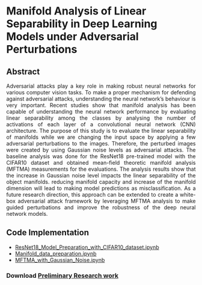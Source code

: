 # Manifold Analysis of Linear Separability in Deep Learning Models under Adversarial Perturbations

## Abstract

<p align="justify">
Adversarial attacks play a key role in making robust neural networks for various computer vision tasks. To make a proper mechanism for defending against adversarial attacks, understanding the neural network’s behaviour is very important. Recent studies show that manifold analysis has been capable of understanding the neural network performance by evaluating linear separability among the classes by analysing the number of activations of each layer of a convolutional neural network (CNN) architecture. The purpose of this study is to evaluate the linear separability of manifolds while we are changing the input space by applying a few adversarial perturbations to the images. Therefore, the perturbed images were created by using Gaussian noise levels as adversarial attacks. The baseline analysis was done for the ResNet18 pre-trained model with the CIFAR10 dataset and obtained mean-field theoretic manifold analysis (MFTMA) measurements for the evaluations. The analysis results show that the increase in Gaussian noise level impacts the linear separability of the object manifolds. reducing manifold capacity and increase of the manifold dimension will lead to making model predictions as misclassification. As a future research direction, this approach can be extended to create a white-box adversarial attack framework by leveraging MFTMA analysis to make guided perturbations and improve the robustness of the deep neural network models.

## Code Implementation
  <ul>
    <li><a href="https://github.com/pushpikaprasad/MFTMA_with_Gaussian_Noise/blob/master/ResNet18_Model_Preparation_with_CIFAR10_dataset.ipynb">ResNet18_Model_Preparation_with_CIFAR10_dataset.ipynb</a></li>
    <li><a href="https://github.com/pushpikaprasad/MFTMA_with_Gaussian_Noise/blob/master/Manifold_data_preparation.ipynb">Manifold_data_preparation.ipynb</a></li>
    <li><a href="https://github.com/pushpikaprasad/MFTMA_with_Gaussian_Noise/blob/master/MFTMA_with_Gaussian_Noise.ipynb">MFTMA_with_Gaussian_Noise.ipynb</a></li>
  </ul>

### Download <a href="https://github.com/pushpikaprasad/MFTMA_with_Gaussian_Noise/blob/master/Preliminary%20research%20work.pdf">Preliminary Research work</a>
</p>


